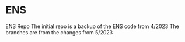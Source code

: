 # ENS
ENS Repo
The initial repo is a backup of the ENS code from 4/2023
The branches are from the changes from 5/2023

